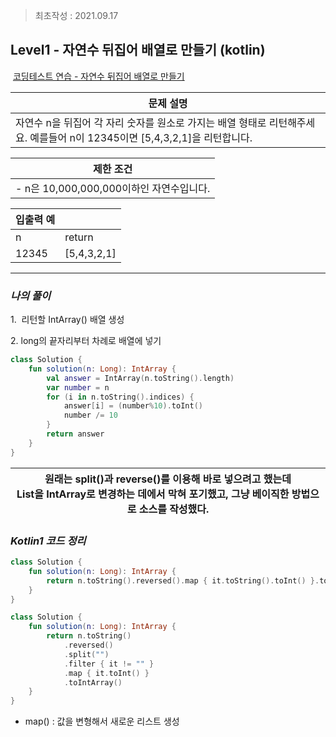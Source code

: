 > 최초작성 : 2021.09.17

## ******Level1 - 자연수 뒤집어 배열로 만들기**** (kotlin)**

 [코딩테스트 연습 - 자연수 뒤집어 배열로 만들기](https://programmers.co.kr/learn/courses/30/lessons/12932)

| **문제 설명** |
| --- |
| 자연수 n을 뒤집어 각 자리 숫자를 원소로 가지는 배열 형태로 리턴해주세요.   예를들어 n이 12345이면 \[5,4,3,2,1\]을 리턴합니다. |

| **제한 조건** |
| --- |
|   -   n은 10,000,000,000이하인 자연수입니다.   |

| **​입출력 예** |  |
| --- | --- |
| n | return |
| 12345 | \[5,4,3,2,1\] |

---

### _**나의 풀이**_

1.  리턴할 IntArray() 배열 생성

2\. long의 끝자리부터 차례로 배열에 넣기

```kt
class Solution {
    fun solution(n: Long): IntArray {
        val answer = IntArray(n.toString().length)
        var number = n
        for (i in n.toString().indices) {
            answer[i] = (number%10).toInt()
            number /= 10
        }
        return answer
    }
}
```

<center>

| 원래는 split()과 reverse()를 이용해 바로 넣으려고 했는데<br>List<String>을 IntArray로 변경하는 데에서 막혀 포기했고, 그냥 베이직한 방법으로 소스를 작성했다. |
| :---: |

</center>

### _**Kotlin1 코드 정리**_

```kt
class Solution {
    fun solution(n: Long): IntArray {
        return n.toString().reversed().map { it.toString().toInt() }.toIntArray()
    }
}
```

```kt
class Solution {
    fun solution(n: Long): IntArray {
        return n.toString()
            .reversed()
            .split("")
            .filter { it != "" }
            .map { it.toInt() }
            .toIntArray()
    }
}
```

* map() : 값을 변형해서 새로운 리스트 생성